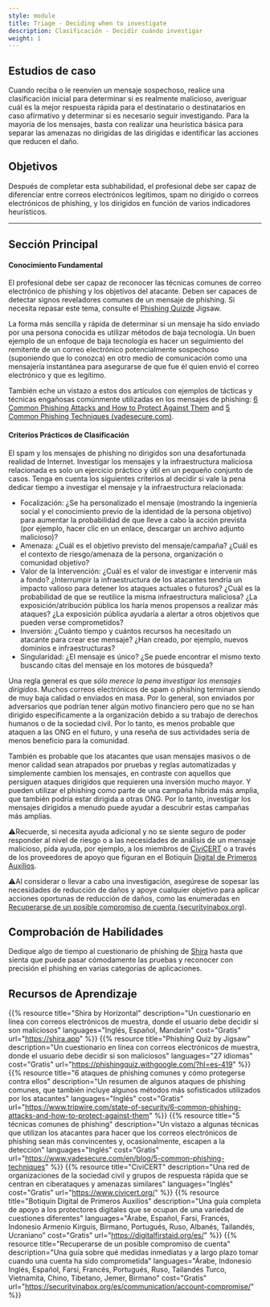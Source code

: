 ```yaml
---
style: module
title: Triage - Deciding when to investigate
description: Clasificación - Decidir cuándo investigar
weight: 1
---
```


## Estudios de caso

Cuando reciba o le reenvíen un mensaje sospechoso, realice una clasificación inicial para determinar si es realmente malicioso, averiguar cuál es la mejor respuesta rápida para el destinatario o destinatarios en caso afirmativo y determinar si es necesario seguir investigando. Para la mayoría de los mensajes, basta con realizar una heurística básica para separar las amenazas no dirigidas de las dirigidas e identificar las acciones que reducen el daño.

## Objetivos

Después de completar esta subhabilidad, el profesional debe ser capaz de diferenciar entre correos electrónicos legítimos, spam no dirigido o correos electrónicos de phishing, y los dirigidos en función de varios indicadores heurísticos.

---
## Sección Principal

#### Conocimiento Fundamental

El profesional debe ser capaz de reconocer las técnicas comunes de correo electrónico de phishing y los objetivos del atacante. Deben ser capaces de detectar signos reveladores comunes de un mensaje de phishing. Si necesita repasar este tema, consulte el [Phishing Quizde](https://phishingquiz.withgoogle.com/) Jigsaw.

La forma más sencilla y rápida de determinar si un mensaje ha sido enviado por una persona conocida es utilizar métodos de baja tecnología. Un buen ejemplo de un enfoque de baja tecnología es hacer un seguimiento del remitente de un correo electrónico potencialmente sospechoso (suponiendo que lo conozca) en otro medio de comunicación como una mensajería instantánea para asegurarse de que fue él quien envió el correo electrónico y que es legítimo.

También eche un vistazo a estos dos artículos con ejemplos de tácticas y técnicas engañosas comúnmente utilizadas en los mensajes de phishing: [6 Common Phishing Attacks and How to Protect Against Them](https://www.tripwire.com/state-of-security/6-common-phishing-attacks-and-how-to-protect-against-them) and [5 Common Phishing Techniques (vadesecure.com)](https://www.vadesecure.com/en/blog/5-common-phishing-techniques).

#### Criterios Prácticos de Clasificación

El spam y los mensajes de phishing no dirigidos son una desafortunada realidad de Internet. Investigar los mensajes y la infraestructura maliciosa relacionada es solo un ejercicio práctico y útil en un pequeño conjunto de casos. Tenga en cuenta los siguientes criterios al decidir si vale la pena dedicar tiempo a investigar el mensaje y la infraestructura relacionada:

- Focalización: ¿Se ha personalizado el mensaje (mostrando la ingeniería social y el conocimiento previo de la identidad de la persona objetivo) para aumentar la probabilidad de que lleve a cabo la acción prevista (por ejemplo, hacer clic en un enlace, descargar un archivo adjunto malicioso)?
- Amenaza: ¿Cuál es el objetivo previsto del mensaje/campaña? ¿Cuál es el contexto de riesgo/amenaza de la persona, organización o comunidad objetivo?
- Valor de la Intervención: ¿Cuál es el valor de investigar e intervenir más a fondo? ¿Interrumpir la infraestructura de los atacantes tendría un impacto valioso para detener los ataques actuales o futuros? ¿Cuál es la probabilidad de que se reutilice la misma infraestructura maliciosa? ¿La exposición/atribución pública los haría menos propensos a realizar más ataques? ¿La exposición pública ayudaría a alertar a otros objetivos que pueden verse comprometidos?
- Inversión: ¿Cuánto tiempo y cuántos recursos ha necesitado un atacante para crear ese mensaje? ¿Han creado, por ejemplo, nuevos dominios e infraestructuras?
- Singularidad: ¿El mensaje es único? ¿Se puede encontrar el mismo texto buscando citas del mensaje en los motores de búsqueda?

Una regla general es que _sólo merece la pena investigar los mensajes dirigidos._ Muchos correos electrónicos de spam o phishing terminan siendo de muy baja calidad o enviados en masa. Por lo general, son enviados por adversarios que podrían tener algún motivo financiero pero que no se han dirigido específicamente a la organización debido a su trabajo de derechos humanos o de la sociedad civil. Por lo tanto, es menos probable que ataquen a las ONG en el futuro, y una reseña de sus actividades sería de menos beneficio para la comunidad.

También es probable que los atacantes que usan mensajes masivos o de menor calidad sean atrapados por pruebas y reglas automatizadas y simplemente cambien los mensajes, en contraste con aquellos que persiguen ataques dirigidos que requieren una inversión mucho mayor. Y pueden utilizar el phishing como parte de una campaña híbrida más amplia, que también podría estar dirigida a otras ONG. Por lo tanto, investigar los mensajes dirigidos a menudo puede ayudar a descubrir estas campañas más amplias.

⚠️Recuerde, si necesita ayuda adicional y no se siente seguro de poder responder al nivel de riesgo o a las necesidades de análisis de un mensaje malicioso, pida ayuda, por ejemplo, a los miembros de [CiviCERT](https://www.civicert.org/) o a través de los proveedores de apoyo que figuran en el Botiquín [Digital de Primeros Auxilios](https://digitalfirstaid.org/).

⚠️Al considerar o llevar a cabo una investigación, asegúrese de sopesar las necesidades de reducción de daños y apoye cualquier objetivo para aplicar acciones oportunas de reducción de daños, como las enumeradas en [Recuperarse de un posible compromiso de cuenta (securityinabox.org)](https://securityinabox.org/en/communication/account-compromise/).

## Comprobación de Habilidades

Dedique algo de tiempo al cuestionario de phishing de [Shira](https://shira.app/) hasta que sienta que puede pasar cómodamente las pruebas y reconocer con precisión el phishing en varias categorías de aplicaciones.

## Recursos de Aprendizaje

{{% resource title="Shira by Horizontal" description="Un cuestionario en línea con correos electrónicos de muestra, donde el usuario debe decidir si son maliciosos" languages="Inglés, Español, Mandarín" cost="Gratis" url="https://shira.app" %}}
{{% resource title="Phishing Quiz by Jigsaw" description="Un cuestionario en línea con correos electrónicos de muestra, donde el usuario debe decidir si son maliciosos" languages="27 idiomas" cost="Gratis" url="https://phishingquiz.withgoogle.com/?hl=es-419" %}}
{{% resource title="6 ataques de phishing comunes y cómo protegerse contra ellos" description="Un resumen de algunos ataques de phishing comunes, que también incluye algunos métodos más sofisticados utilizados por los atacantes" languages="Inglés" cost="Gratis" url="https://www.tripwire.com/state-of-security/6-common-phishing-attacks-and-how-to-protect-against-them" %}}
{{% resource title="5 técnicas comunes de phishing" description="Un vistazo a algunas técnicas que utilizan los atacantes para hacer que los correos electrónicos de phishing sean más convincentes y, ocasionalmente, escapen a la detección" languages="Inglés" cost="Gratis" url="https://www.vadesecure.com/en/blog/5-common-phishing-techniques" %}}
{{% resource title="CiviCERT" description="Una red de organizaciones de la sociedad civil y grupos de respuesta rápida que se centran en ciberataques y amenazas similares" languages="Inglés" cost="Gratis" url="https://www.civicert.org/" %}}
{{% resource title="Botiquín Digital de Primeros Auxilios" description="Una guía completa de apoyo a los protectores digitales que se ocupan de una variedad de cuestiones diferentes" languages="Árabe, Español, Farsi, Francés, Indonesio Armenio Kirguís, Birmano, Portugués, Ruso, Albanés, Tailandés, Ucraniano" cost="Gratis" url="https://digitalfirstaid.org/es/" %}}
{{% resource title="Recuperarse de un posible compromiso de cuenta" description="Una guía sobre qué medidas inmediatas y a largo plazo tomar cuando una cuenta ha sido comprometida" languages="Árabe, Indonesio Inglés, Español, Farsi, Francés, Portugués, Ruso, Tailandés Turco, Vietnamita, Chino, Tibetano, Jemer, Birmano" cost="Gratis" url="https://securityinabox.org/es/communication/account-compromise/" %}}